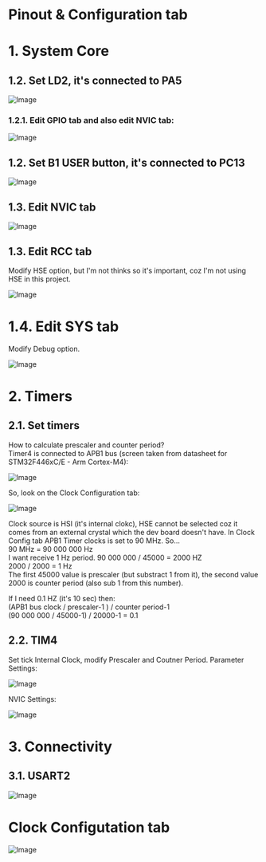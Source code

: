# Pinout & Configuration tab

# 1. System Core
## 1.2. Set LD2, it's connected to PA5

![Image](https://github.com/user-attachments/assets/72c46a01-cfe9-4ded-b5c9-ad71786c103f)

### 1.2.1. Edit GPIO tab and also edit NVIC tab:

![Image](https://github.com/user-attachments/assets/5d9f2fd5-f7b2-42d3-b861-e3eab0de5bb1)

## 1.2. Set B1 USER button, it's connected to PC13

![Image](https://github.com/user-attachments/assets/1667ca12-90fb-4efb-9fb0-2021e464cf14)

## 1.3. Edit NVIC tab

![Image](https://github.com/user-attachments/assets/1697d1d0-37ae-4745-8660-ec1ada2f5d43)

## 1.3. Edit RCC tab
Modify HSE option, but I'm not thinks so it's important, coz I'm not using HSE
in this project.

![Image](https://github.com/user-attachments/assets/06ade53b-e249-4f52-814a-4395b6a30e45)

# 1.4. Edit SYS tab
Modify Debug option.

![Image](https://github.com/user-attachments/assets/f905a0c9-334c-4695-aad9-2043cf4c740f)

# 2. Timers
## 2.1. Set timers
How to calculate prescaler and counter period? <br/>
Timer4 is connected to APB1 bus (screen taken from datasheet for STM32F446xC/E - 
Arm Cortex-M4):

![Image](https://github.com/user-attachments/assets/069cd9c7-e27b-4506-a4fb-f9e827eee95f)

So, look on the Clock Configuration tab:

![Image](https://github.com/user-attachments/assets/f4a4a557-7cda-4121-a9fb-52483d2fdc8f)

Clock source is HSI (it's internal clokc), HSE cannot be selected coz it comes 
from an external crystal which the dev board doesn't have. In Clock Config tab
APB1 Timer clocks is set to 90 MHz. So... <br/>
90 MHz = 90 000 000 Hz <br/>
I want receive 1 Hz period. 90 000 000 / 45000 = 2000 HZ <br/>
2000 / 2000 = 1 Hz <br/>
The first 45000 value is prescaler (but substract 1 from it), the second value
2000 is counter period (also sub 1 from this number).

If I need 0.1 HZ (it's 10 sec) then: <br/>
(APB1 bus clock / prescaler-1 ) / counter period-1 <br/>
(90 000 000 / 45000-1) / 20000-1 = 0.1

## 2.2. TIM4
Set tick Internal Clock, modify Prescaler and Coutner Period. Parameter 
Settings:

![Image](https://github.com/user-attachments/assets/6162e7d4-6140-4fb3-a6ec-8f56628cf207)

NVIC Settings:

![Image](https://github.com/user-attachments/assets/5439fd72-c578-415b-afc0-fa476d436597)

# 3. Connectivity
## 3.1. USART2

![Image](https://github.com/user-attachments/assets/4b6c4850-a05a-4225-a727-7ed6f3038dad)

# Clock Configutation tab

![Image](https://github.com/user-attachments/assets/7e21c0c1-9db3-433a-a4fa-6f17b08ee4d8)
